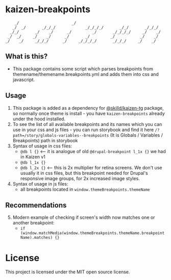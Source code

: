 # kaizen-breakpoints

        _/                       _/
       _/  _/       _/_/_/             _/_/_/_/       _/_/       _/_/_/
      _/_/       _/    _/      _/         _/       _/_/_/_/     _/    _/
     _/  _/     _/    _/      _/       _/         _/           _/    _/
    _/    _/     _/_/_/      _/     _/_/_/_/       _/_/_/     _/    _/


## What is this?

- This package contains some script which parses breakpoints from themename/themename.breakpoints.yml and adds them into css and javascript.

## Usage

1. This package is added as a dependency for [@skilld/kaizen-tg](https://www.npmjs.com/package/@skilld/kaizen-tg) package, so normally once theme is install - you have `kaizen-breakpoints` already under the hood installed.
2. To see the list of all available breakpoints and its names which you can use in your css and js files - you can run storybook and find it here `/?path=/story/globals-variables--breakpoints` (It is Globals / Variables / Breakpoints) path in storybook
3. Syntax of usage in css files:
   - `@db l {}` <-- it is analogue of old `@drupal-breakpoint l_1x {}` we had in Kaizen v1
   - `@db l_1x {}`
   - `@db l_2x {}` <-- this is 2x multiplier for retina screens. We don't use usually it in css files, but this breakpoint needed for Drupal's responsive image groups, for 2x increased image styles.
4. Syntax of usage in js files:
   - all breakpoints located in `window.themeBreakpoints.themeName`

## Recommendations

5. Modern example of checking if screen's width now matches one or another breakpoint:
   - `if (window.matchMedia(window.themeBreakpoints.themeName.breakpointName).matches) {}`

# License

This project is licensed under the MIT open source license.
